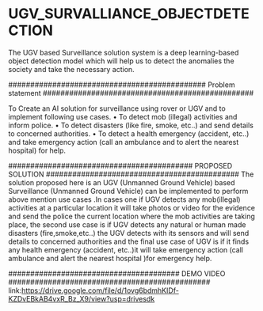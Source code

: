 # UGV_SURVALLIANCE_OBJECTDETECTION

The UGV based Surveillance solution system is a deep learning-based object detection
model which will help us to detect the anomalies the society and take the necessary action.



############################################# Problem statement ################################################

To Create an AI solution for surveillance using rover or UGV and to implement
following use cases.
• To detect mob (illegal) activities and inform police.
• To detect disasters (like fire, smoke, etc..) and send details to concerned authorities.
• To detect a health emergency (accident, etc..) and take emergency action (call an
ambulance and to alert the nearest hospital) for help.


 
##########################################  PROPOSED SOLUTION ############################################
The solution proposed here is an UGV (Unmanned Ground Vehicle) based Surveillance
(Unmanned Ground Vehicle) can be implemented to perform above mention use cases .In
cases one if UGV detects any mob(illegal) activities at a particular location it will take photos
or video for the evidence and send the police the current location where the mob activities
are taking place, the second use case is if UGV detects any natural or human made disasters
(fire,smoke,etc..) the UGV detects with its sensors and will send details to concerned
authorities and the final use case of UGV is if it finds any health emergency (accident, etc..)it
will take emergency action (call ambulance and alert the nearest hospital )for emergency
help.


####################################### DEMO VIDEO ##############################################
link:https://drive.google.com/file/d/1ovg6bdmhKIDf-KZDvEBkAB4vxR_Bz_X9/view?usp=drivesdk





